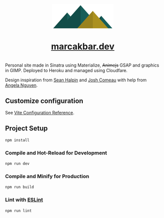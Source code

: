 <p align="center">
  <img alt="Mountain Logo" src="public/images/scenes/mountain-range.png" width="200" />
</p>
<h1 align="center">
  <a href="https://marcakbar.dev">marcakbar.dev</a>
</h1>
<br/>
Personal site made in Sinatra using Materialize, <del>Animejs</del> GSAP and graphics in GIMP. Deployed to Heroku and managed using Cloudfare.

Design inspiration from [Sean Halpin](http://seanhalpin.io/) and [Josh Comeau](https://joshwcomeau.com/) with help from [Angela Nguyen](https://www.linkedin.com/in/angelamaynguyen/).

## Customize configuration

See [Vite Configuration Reference](https://vitejs.dev/config/).

## Project Setup

```sh
npm install
```

### Compile and Hot-Reload for Development

```sh
npm run dev
```

### Compile and Minify for Production

```sh
npm run build
```

### Lint with [ESLint](https://eslint.org/)

```sh
npm run lint
```
